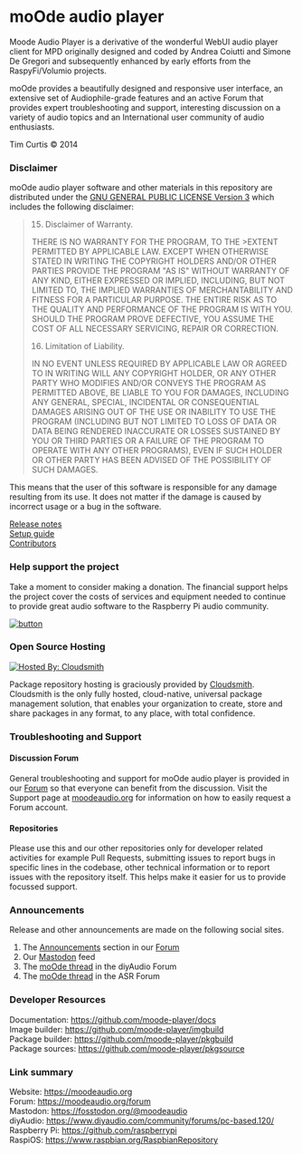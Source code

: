# moOde audio player

Moode Audio Player is a derivative of the wonderful WebUI audio player client for MPD originally designed and coded by Andrea Coiutti and Simone De Gregori and subsequently enhanced by early efforts from the RaspyFi/Volumio projects.

moOde provides a beautifully designed and responsive user interface, an extensive set of Audiophile-grade features and an active Forum that provides expert troubleshooting and support, interesting discussion on a variety of audio topics and an International user community of audio enthusiasts.

Tim Curtis © 2014

### Disclaimer ###

moOde audio player software and other materials in this repository are distributed under the [GNU GENERAL PUBLIC LICENSE Version 3](https://raw.githubusercontent.com/moode-player/moode/master/LICENSE) which includes the following disclaimer:

>15. Disclaimer of Warranty.
>
>THERE IS NO WARRANTY FOR THE PROGRAM, TO THE >EXTENT PERMITTED BY
>APPLICABLE LAW.  EXCEPT WHEN OTHERWISE STATED IN WRITING THE COPYRIGHT
>HOLDERS AND/OR OTHER PARTIES PROVIDE THE PROGRAM "AS IS" WITHOUT WARRANTY
>OF ANY KIND, EITHER EXPRESSED OR IMPLIED, INCLUDING, BUT NOT LIMITED TO,
>THE IMPLIED WARRANTIES OF MERCHANTABILITY AND FITNESS FOR A PARTICULAR
>PURPOSE.  THE ENTIRE RISK AS TO THE QUALITY AND PERFORMANCE OF THE PROGRAM
>IS WITH YOU.  SHOULD THE PROGRAM PROVE DEFECTIVE, YOU ASSUME THE COST OF
>ALL NECESSARY SERVICING, REPAIR OR CORRECTION.
>
>16. Limitation of Liability.
>
>IN NO EVENT UNLESS REQUIRED BY APPLICABLE LAW OR AGREED TO IN WRITING
>WILL ANY COPYRIGHT HOLDER, OR ANY OTHER PARTY WHO MODIFIES AND/OR CONVEYS
>THE PROGRAM AS PERMITTED ABOVE, BE LIABLE TO YOU FOR DAMAGES, INCLUDING ANY
>GENERAL, SPECIAL, INCIDENTAL OR CONSEQUENTIAL DAMAGES ARISING OUT OF THE
>USE OR INABILITY TO USE THE PROGRAM (INCLUDING BUT NOT LIMITED TO LOSS OF
>DATA OR DATA BEING RENDERED INACCURATE OR LOSSES SUSTAINED BY YOU OR THIRD
>PARTIES OR A FAILURE OF THE PROGRAM TO OPERATE WITH ANY OTHER PROGRAMS),
>EVEN IF SUCH HOLDER OR OTHER PARTY HAS BEEN ADVISED OF THE POSSIBILITY OF
>SUCH DAMAGES.

This means that the user of this software is responsible for any damage resulting from its use.
It does not matter if the damage is caused by incorrect usage or a bug in the software.

[Release notes](./www/relnotes.txt)<br/>
[Setup guide](https://github.com/moode-player/docs/blob/main/setup_guide.md#setup-guide-)<br/>
[Contributors](./www/CONTRIBS.html)

### Help support the project

Take a moment to consider making a donation. The financial support helps the project cover the costs of services and equipment needed to continue to provide great audio software to the Raspberry Pi audio community.

[![button](https://www.paypalobjects.com/en_US/i/btn/btn_donateCC_LG.gif)](https://www.paypal.com/cgi-bin/webscr?cmd=_s-xclick&hosted_button_id=45YWLFLZ5V7P4)

### Open Source Hosting

[![Hosted By: Cloudsmith](https://img.shields.io/badge/OSS%20hosting%20by-cloudsmith-blue?logo=cloudsmith&style=for-the-badge)](https://cloudsmith.com)

Package repository hosting is graciously provided by  [Cloudsmith](https://cloudsmith.com).
Cloudsmith is the only fully hosted, cloud-native, universal package management solution, that
enables your organization to create, store and share packages in any format, to any place, with total
confidence.

### Troubleshooting and Support

#### Discussion Forum

General troubleshooting and support for moOde audio player is provided in our [Forum](https://moodeaudio.org/forum) so that everyone can benefit from the discussion. Visit the Support page at [moodeaudio.org](https://moodeaudio.org) for information on how to easily request a Forum account.

#### Repositories

Please use this and our other repositories only for developer related activities for example Pull Requests, submitting issues to report bugs in specific lines in the codebase, other technical information or to report issues with the repository itself. This helps make it easier for us to provide focussed support.

### Announcements

Release and other announcements are made on the following social sites.
1. The [Announcements](https://moodeaudio.org/forum/forumdisplay.php?fid=17) section in our [Forum](https://moodeaudio.org/forum)
2. Our [Mastodon](https://fosstodon.org/@moodeaudio) feed
3. The [moOde thread](https://www.diyaudio.com/community/threads/moode-audio-player-for-raspberry-pi.271811/) in the diyAudio Forum
4. The [moOde thread](https://www.audiosciencereview.com/forum/index.php?threads/moode-audio-player-for-raspberry-pi.52246/) in the ASR Forum

### Developer Resources

Documentation: https://github.com/moode-player/docs<br/>
Image builder: https://github.com/moode-player/imgbuild<br/>
Package builder: https://github.com/moode-player/pkgbuild<br/>
Package sources: https://github.com/moode-player/pkgsource<br/>

### Link summary

Website: https://moodeaudio.org<br/>
Forum: https://moodeaudio.org/forum<br>
Mastodon: https://fosstodon.org/@moodeaudio</br>
diyAudio: https://www.diyaudio.com/community/forums/pc-based.120/<br>
Raspberry Pi: https://github.com/raspberrypi<br/>
RaspiOS: https://www.raspbian.org/RaspbianRepository<br/>
